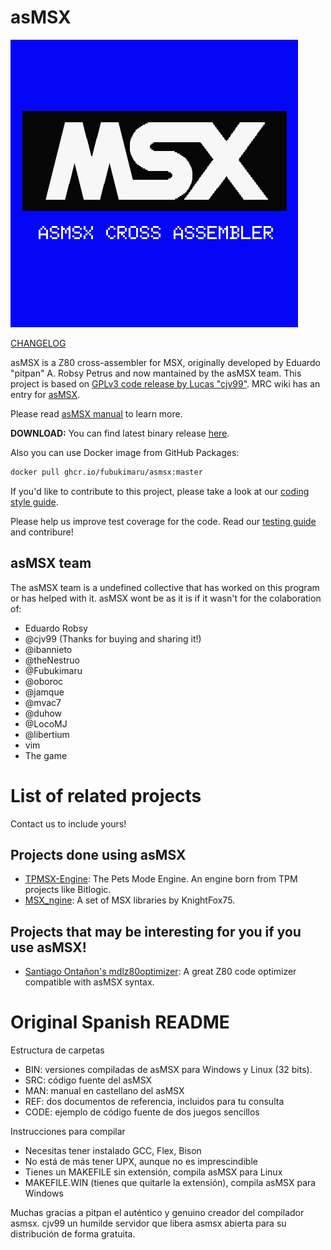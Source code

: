 # asMSX

![asmsx](doc/asmsx.png)

[CHANGELOG](CHANGELOG.md)

asMSX is a Z80 cross-assembler for MSX, originally developed by Eduardo "pitpan" A. Robsy Petrus and now mantained by the asMSX team.
This project is based on [GPLv3 code release by Lucas "cjv99"](https://code.google.com/archive/p/asmsx-license-gpl/).
MRC wiki has an entry for [asMSX](https://www.msx.org/wiki/asMSX).

Please read [asMSX manual](doc/asmsx.md) to learn more.

**DOWNLOAD:** You can find latest binary release [here](https://github.com/Fubukimaru/asMSX/releases/).

Also you can use Docker image from GitHub Packages:

```sh
docker pull ghcr.io/fubukimaru/asmsx:master
```

If you'd like to contribute to this project, please take a look at our [coding style guide](doc/coding-style.md).

Please help us improve test coverage for the code. Read our [testing guide](doc/testing.md) and contribure!

## asMSX team
The asMSX team is a undefined collective that has worked on this program or has helped with it. asMSX wont be as it is if it wasn't for the colaboration of:

- Eduardo Robsy
- @cjv99 (Thanks for buying and sharing it!)
- @ibannieto
- @theNestruo
- @Fubukimaru
- @oboroc
- @jamque
- @mvac7
- @duhow
- @LocoMJ
- @libertium
- vim
- The game

# List of related projects

Contact us to include yours!

## Projects done using asMSX

- [TPMSX-Engine](https://github.com/jamque/TPMSX-Engine): The Pets Mode Engine. An engine born from TPM projects like Bitlogic.
- [MSX_ngine](https://github.com/knightfox75/msx_ngine): A set of MSX libraries by KnightFox75.


## Projects that may be interesting for you if you use asMSX!

- [Santiago Ontañon's mdlz80optimizer](https://github.com/santiontanon/mdlz80optimizer): A great Z80 code optimizer compatible with asMSX syntax.


# Original Spanish README

Estructura de carpetas

- BIN: versiones compiladas de asMSX para Windows y Linux (32 bits).
- SRC: código fuente del asMSX
- MAN: manual en castellano del asMSX
- REF: dos documentos de referencia, incluidos para tu consulta
- CODE: ejemplo de código fuente de dos juegos sencillos

Instrucciones para compilar

- Necesitas tener instalado GCC, Flex, Bison
- No está de más tener UPX, aunque no es imprescindible
- Tienes un MAKEFILE sin extensión, compila asMSX para Linux
- MAKEFILE.WIN (tienes que quitarle la extensión), compila asMSX para Windows

Muchas gracias a pitpan el auténtico y genuino creador del compilador asmsx.
cjv99 un humilde servidor que libera asmsx abierta para su distribución de forma gratuita.
